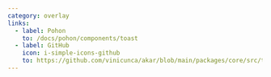 ```yaml
---
category: overlay
links:
  - label: Pohon
    to: /docs/pohon/components/toast
  - label: GitHub
    icon: i-simple-icons-github
    to: https://github.com/vinicunca/akar/blob/main/packages/core/src/toast/index.ts
---
```

